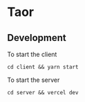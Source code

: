 # Taor

## Development

To start the client

```shell
cd client && yarn start
```

To start the server

```shell
cd server && vercel dev
```
